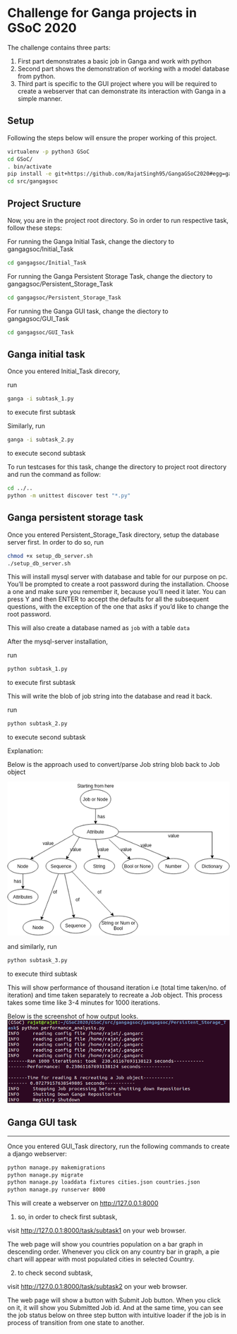 # Challenge for Ganga projects in GSoC 2020

The challenge contains three parts:

1) First part demonstrates a basic job in Ganga and work with python
2) Second part shows the demonstration of working with a model database from python.
3) Third part is specific to the GUI project where you will be required to create a webserver that can demonstrate its interaction with Ganga in a simple manner.

## Setup
Following the steps below will ensure the proper working of this project.


```bash
virtualenv -p python3 GSoC
cd GSoC/
. bin/activate
pip install -e git+https://github.com/RajatSingh95/GangaGSoC2020#egg=gangagsoc
cd src/gangagsoc
```
## Project Sructure
Now, you are in the project root directory. So in order to run respective task, follow these steps:


For running the Ganga Initial Task, change the diectory to gangagsoc/Initial_Task
```bash
cd gangagsoc/Initial_Task
```

For running the Ganga Persistent Storage Task, change the diectory to gangagsoc/Persistent_Storage_Task
```bash
cd gangagsoc/Persistent_Storage_Task
```

For running the Ganga GUI task, change the diectory to gangagsoc/GUI_Task
```bash
cd gangagsoc/GUI_Task
```

## Ganga initial task

Once you entered Initial_Task direcory,

run
```bash
ganga -i subtask_1.py
```
to execute first subtask

Similarly, run
```bash
ganga -i subtask_2.py
```
to execute second subtask


To run testcases for this task, change the directory to project root directory and run the command as follow:

```bash
cd ../..
python -m unittest discover test "*.py"
```

## Ganga persistent storage task

Once you entered Persistent_Storage_Task directory, setup the database server first. In order to do so, run

```bash
chmod +x setup_db_server.sh
./setup_db_server.sh
```
This will install mysql server with database and table for our purpose on pc. You’ll be prompted to create a root password during the installation. Choose a one and make sure you remember it, because you’ll need it later. 
You can press Y and then ENTER to accept the defaults for all the subsequent questions, with the exception of the one that asks if you’d like to change the root password.

This will also create a database named as `job` with a table `data`

After the mysql-server installation, 

run
```bash
python subtask_1.py
```
to execute first subtask

This will write the blob of job string into the database and read it back.

run
```bash
python subtask_2.py
```
to execute second subtask

Explanation:

Below is the approach used to convert/parse Job string blob back to Job object

![Parsing Flow for a Job Object](job_parsing.png)

and similarly, run
```bash
python subtask_3.py
```
to execute third subtask

This will show performance of thousand iteration i.e (total time taken/no. of iteration) and time taken separately to recreate a Job object.
This process takes some time like 3-4 minutes for 1000 iterations.

Below is the screenshot of how output looks.
![Performance evaluation](performance.png)


## Ganga GUI task
---
Once you entered GUI_Task directory, run the following commands to create a django webserver:

```bash
python manage.py makemigrations
python manage.py migrate
python manage.py loaddata fixtures cities.json countries.json
python manage.py runserver 8000
```

This will create a webserver on http://127.0.0.1:8000

1) so, in order to check first subtask,

visit http://127.0.0.1:8000/task/subtask1 on your web browser.

The web page will show you countries population on a bar graph in descending order. Whenever you click on any country bar in graph, a pie chart will appear with most populated cities in selected Country.

2) to check second subtask,

visit http://127.0.0.1:8000/task/subtask2 on your web browser.

The web page will show a button with Submit Job button. When you click on it, it will show you Submitted Job id. And at the same time, you can see the job status below on three step button with intuitive loader if the job is in process of transition from one state to another.
